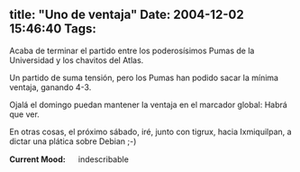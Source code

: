 title: "Uno de ventaja"
Date: 2004-12-02 15:46:40
Tags: 
---
<p>Acaba de terminar el partido entre los poderosísimos Pumas de la Universidad y los chavitos del Atlas.</p>

<p>Un partido de suma tensión, pero los Pumas han podido sacar la mínima ventaja, ganando 4-3.</p>

<p>Ojalá el domingo puedan mantener la ventaja en el marcador global: Habrá que ver.</p>

<p>En otras cosas, el próximo sábado, iré, junto con tigrux, hacia Ixmiquilpan, a dictar una plática sobre Debian ;-)</p>

<p><strong>Current Mood:</strong> <img width="15" height="15" src="http://stat.livejournal.com/img/mood/growf/smileys/blank.gif"/> indescribable</p>
